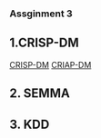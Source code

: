 ### Assginment 3

## 1.CRISP-DM

[CRISP-DM](https://github.com/SoungbinC/CMPE_255/tree/assignment3/CRISP-DM)
<a href="https://github.com/SoungbinC/CMPE_255/tree/assignment3/CRISP-DM"> CRIAP-DM </a>

## 2. SEMMA

## 3. KDD
